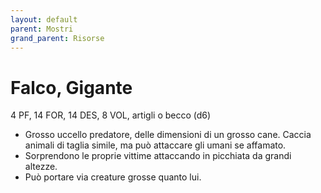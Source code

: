 ```yaml
---
layout: default
parent: Mostri
grand_parent: Risorse
---
```


# Falco, Gigante

4 PF, 14 FOR, 14 DES, 8 VOL, artigli o becco (d6)

- Grosso uccello predatore, delle dimensioni di un grosso cane. Caccia animali di taglia simile, ma può attaccare gli umani se affamato.
- Sorprendono le proprie vittime attaccando in picchiata da grandi altezze.
- Può portare via creature grosse quanto lui.